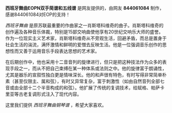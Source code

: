 

**西班牙舞曲EOPN双手简谱和五线谱** 是网友提供的，由网友 **844061084** 制作，感谢844061084对EOP的支持！

_西班牙舞曲_
是原苏联最重要的作曲家之一肖斯塔科维奇的曲子。肖斯塔科维奇的创作遍及各种音乐体裁，特别是15部交响曲使他享有20世纪交响乐大师的盛誉。作为一位现实主义艺术家，肖斯塔科维奇从不旁观生活，回避矛盾，而总是置身于社会生活的湍流，满怀激情和鲜明的爱憎去反映生活。他是一位强调音乐创作的思想性而又善于运用音乐手段表达思想的艺术家。

在后期创作中，他也采用十二音音列的旋律进行，但只是把这种技法作为众多的表现手段之一，而从不把自己束缚在某一种体系或法则之中。他的旋律富于朗诵性，尤其是器乐的宣叙性独白更是情味深长。他的和声很有特色，有时写得非常简单朴素（甚至仅限主、属和弦），有时又异常复杂，富于刺激性（如由自然音列全部七音或由全部十二个半音构成的和弦）。他扩展了传统的复调技术，给赋格、帕萨卡里亚等古老复调形式注入了现代内容。

这里我们提供 _西班牙舞曲钢琴谱_ ，希望大家喜欢。

